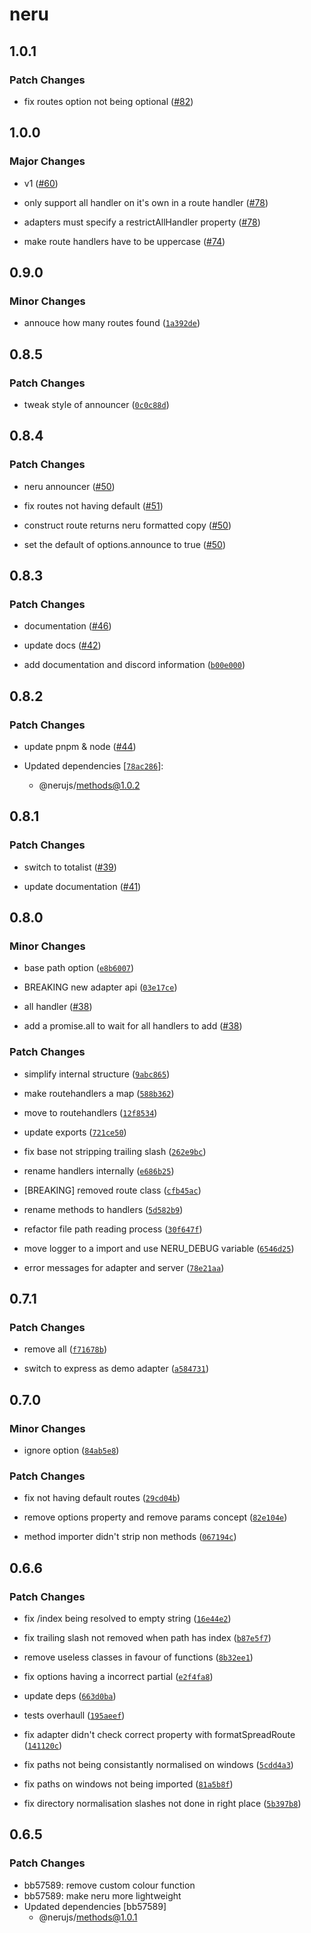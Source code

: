 # neru

## 1.0.1

### Patch Changes

-   fix routes option not being optional ([#82](https://github.com/ghostdevv/neru/pull/82))

## 1.0.0

### Major Changes

-   v1 ([#60](https://github.com/ghostdevv/neru/pull/60))

-   only support all handler on it's own in a route handler ([#78](https://github.com/ghostdevv/neru/pull/78))

-   adapters must specify a restrictAllHandler property ([#78](https://github.com/ghostdevv/neru/pull/78))

-   make route handlers have to be uppercase ([#74](https://github.com/ghostdevv/neru/pull/74))

## 0.9.0

### Minor Changes

-   annouce how many routes found ([`1a392de`](https://github.com/ghostdevv/neru/commit/1a392de4e733a87bba254917657a1c0ffa6c8198))

## 0.8.5

### Patch Changes

-   tweak style of announcer ([`0c0c88d`](https://github.com/ghostdevv/neru/commit/0c0c88d2738e30d561aafb37f73edbb788dd802b))

## 0.8.4

### Patch Changes

-   neru announcer ([#50](https://github.com/ghostdevv/neru/pull/50))

*   fix routes not having default ([#51](https://github.com/ghostdevv/neru/pull/51))

-   construct route returns neru formatted copy ([#50](https://github.com/ghostdevv/neru/pull/50))

*   set the default of options.announce to true ([#50](https://github.com/ghostdevv/neru/pull/50))

## 0.8.3

### Patch Changes

-   documentation ([#46](https://github.com/ghostdevv/neru/pull/46))

*   update docs ([#42](https://github.com/ghostdevv/neru/pull/42))

-   add documentation and discord information ([`b00e000`](https://github.com/ghostdevv/neru/commit/b00e0001b25daa44cba74eddc0b45c6cdad305a8))

## 0.8.2

### Patch Changes

-   update pnpm & node ([#44](https://github.com/ghostdevv/neru/pull/44))

-   Updated dependencies [[`78ac286`](https://github.com/ghostdevv/neru/commit/78ac286abe969586d831712d37603eb5dc9ad9ba)]:
    -   @nerujs/methods@1.0.2

## 0.8.1

### Patch Changes

-   switch to totalist ([#39](https://github.com/ghostdevv/neru/pull/39))

*   update documentation ([#41](https://github.com/ghostdevv/neru/pull/41))

## 0.8.0

### Minor Changes

-   base path option ([`e8b6007`](https://github.com/ghostdevv/neru/commit/e8b60075d5393909c56d876abdb9e3c1ae41f205))

*   BREAKING new adapter api ([`03e17ce`](https://github.com/ghostdevv/neru/commit/03e17ce113dda7164715dd7b4cdfaf43ab088c5b))

-   all handler ([#38](https://github.com/ghostdevv/neru/pull/38))

*   add a promise.all to wait for all handlers to add ([#38](https://github.com/ghostdevv/neru/pull/38))

### Patch Changes

-   simplify internal structure ([`9abc865`](https://github.com/ghostdevv/neru/commit/9abc865c5755531db8c4767b70db0e6f59bdbd5b))

*   make routehandlers a map ([`588b362`](https://github.com/ghostdevv/neru/commit/588b3627686f5c789ec974d84aae2eacb4c24b17))

-   move to routehandlers ([`12f8534`](https://github.com/ghostdevv/neru/commit/12f8534d4f3eaaf57c5b11ad8f992e45d578be5c))

*   update exports ([`721ce50`](https://github.com/ghostdevv/neru/commit/721ce50d8ac2c9a0f3be09192311c48d65f35fd9))

-   fix base not stripping trailing slash ([`262e9bc`](https://github.com/ghostdevv/neru/commit/262e9bcebeece075974fd426adec9f9933b6c9b0))

*   rename handlers internally ([`e686b25`](https://github.com/ghostdevv/neru/commit/e686b255366e8bf93c497a2884a9d80606931da8))

-   [BREAKING] removed route class ([`cfb45ac`](https://github.com/ghostdevv/neru/commit/cfb45ac31678214037af81172c5f28649637d320))

*   rename methods to handlers ([`5d582b9`](https://github.com/ghostdevv/neru/commit/5d582b9bbde2bb3f3b1972523e3b7dc16343f4ee))

-   refactor file path reading process ([`30f647f`](https://github.com/ghostdevv/neru/commit/30f647f93caea7f1cc1aa040ea230789d98cd601))

*   move logger to a import and use NERU_DEBUG variable ([`6546d25`](https://github.com/ghostdevv/neru/commit/6546d25a96dbab4a7a8f3f92ef99fdb197fba852))

-   error messages for adapter and server ([`78e21aa`](https://github.com/ghostdevv/neru/commit/78e21aa376195b8b5b850b32ee6aab670c54291a))

## 0.7.1

### Patch Changes

-   remove all ([`f71678b`](https://github.com/ghostdevv/neru/commit/f71678b8446ad74288c9ad06126ea15d34e90e22))

*   switch to express as demo adapter ([`a584731`](https://github.com/ghostdevv/neru/commit/a5847319ab80ae0171d965c15e59bfc71b0d2ce9))

## 0.7.0

### Minor Changes

-   ignore option ([`84ab5e8`](https://github.com/ghostdevv/neru/commit/84ab5e8b8679320d24e0749062591e945dcebd78))

### Patch Changes

-   fix not having default routes ([`29cd04b`](https://github.com/ghostdevv/neru/commit/29cd04b116a2ff491db20f35229301ff1afe2755))

*   remove options property and remove params concept ([`82e104e`](https://github.com/ghostdevv/neru/commit/82e104e62d3efef8a2f1d745b207c6715ffae341))

-   method importer didn't strip non methods ([`067194c`](https://github.com/ghostdevv/neru/commit/067194c3c210cae711d96e6c369e49625ea1a72a))

## 0.6.6

### Patch Changes

-   fix /index being resolved to empty string ([`16e44e2`](https://github.com/ghostdevv/neru/commit/16e44e202ce9e7268458afeb2bfeaf4c2dfddbe1))

*   fix trailing slash not removed when path has index ([`b87e5f7`](https://github.com/ghostdevv/neru/commit/b87e5f7593d5b3e1a965238c6c41ee1738878d50))

-   remove useless classes in favour of functions ([`8b32ee1`](https://github.com/ghostdevv/neru/commit/8b32ee171b0b210cc6cf164fd2eeaca75de4dc73))

*   fix options having a incorrect partial ([`e2f4fa8`](https://github.com/ghostdevv/neru/commit/e2f4fa8babf0ad4d9f40abc948966a4858b4ef90))

-   update deps ([`663d0ba`](https://github.com/ghostdevv/neru/commit/663d0ba46b06f42661bae02dcaf61acab16fe01e))

*   tests overhaull ([`195aeef`](https://github.com/ghostdevv/neru/commit/195aeef646b74af5c09ec0b9301138f1904c7c7f))

-   fix adapter didn't check correct property with formatSpreadRoute ([`141120c`](https://github.com/ghostdevv/neru/commit/141120ca9b8959886915c6f8f3e2ccab73dc69d3))

*   fix paths not being consistantly normalised on windows ([`5cdd4a3`](https://github.com/ghostdevv/neru/commit/5cdd4a34177beff67b717ff7b3cf63ff7bc51c45))

-   fix paths on windows not being imported ([`81a5b8f`](https://github.com/ghostdevv/neru/commit/81a5b8fedb3d6b1b7770e1fb81a53da1f2933bbc))

*   fix directory normalisation slashes not done in right place ([`5b397b8`](https://github.com/ghostdevv/neru/commit/5b397b86cb07cfc897db0d3139b9192bb74e0758))

## 0.6.5

### Patch Changes

-   bb57589: remove custom colour function
-   bb57589: make neru more lightweight
-   Updated dependencies [bb57589]
    -   @nerujs/methods@1.0.1
